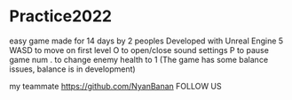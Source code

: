 # Practice2022
easy game made for 14 days by 2 peoples
Developed with Unreal Engine 5
WASD to move on first level
O to open/close sound settings
P to pause game
num . to change enemy health to 1 (The game has some balance issues, balance is in development)

my teammate https://github.com/NyanBanan FOLLOW US
